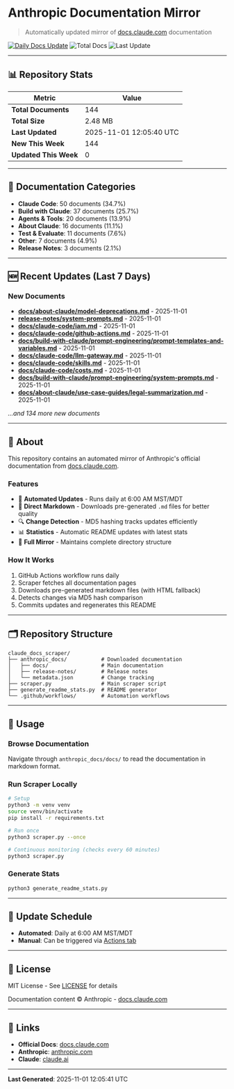 # Anthropic Documentation Mirror

> Automatically updated mirror of [docs.claude.com](https://docs.claude.com) documentation

[![Daily Docs Update](https://github.com/seanGSISG/claude_docs_scraper/actions/workflows/daily-scraper.yml/badge.svg)](https://github.com/seanGSISG/claude_docs_scraper/actions/workflows/daily-scraper.yml)
![Total Docs](https://img.shields.io/badge/total_docs-144-blue)
![Last Update](https://img.shields.io/badge/last_update-2025--11--01-green)

---

## 📊 Repository Stats

| Metric | Value |
|--------|-------|
| **Total Documents** | 144 |
| **Total Size** | 2.48 MB |
| **Last Updated** | 2025-11-01 12:05:40 UTC |
| **New This Week** | 144 |
| **Updated This Week** | 0 |

---

## 📂 Documentation Categories

- **Claude Code**: 50 documents (34.7%)
- **Build with Claude**: 37 documents (25.7%)
- **Agents & Tools**: 20 documents (13.9%)
- **About Claude**: 16 documents (11.1%)
- **Test & Evaluate**: 11 documents (7.6%)
- **Other**: 7 documents (4.9%)
- **Release Notes**: 3 documents (2.1%)

---

## 🆕 Recent Updates (Last 7 Days)

### New Documents

- **[docs/about-claude/model-deprecations.md](https://docs.claude.com/en/docs/about-claude/model-deprecations)** - 2025-11-01
- **[release-notes/system-prompts.md](https://docs.claude.com/en/release-notes/system-prompts)** - 2025-11-01
- **[docs/claude-code/iam.md](https://docs.claude.com/en/docs/claude-code/iam)** - 2025-11-01
- **[docs/claude-code/github-actions.md](https://docs.claude.com/en/docs/claude-code/github-actions)** - 2025-11-01
- **[docs/build-with-claude/prompt-engineering/prompt-templates-and-variables.md](https://docs.claude.com/en/docs/build-with-claude/prompt-engineering/prompt-templates-and-variables)** - 2025-11-01
- **[docs/claude-code/llm-gateway.md](https://docs.claude.com/en/docs/claude-code/llm-gateway)** - 2025-11-01
- **[docs/claude-code/skills.md](https://docs.claude.com/en/docs/claude-code/skills)** - 2025-11-01
- **[docs/claude-code/costs.md](https://docs.claude.com/en/docs/claude-code/costs)** - 2025-11-01
- **[docs/build-with-claude/prompt-engineering/system-prompts.md](https://docs.claude.com/en/docs/build-with-claude/prompt-engineering/system-prompts)** - 2025-11-01
- **[docs/about-claude/use-case-guides/legal-summarization.md](https://docs.claude.com/en/docs/about-claude/use-case-guides/legal-summarization)** - 2025-11-01

_...and 134 more new documents_


---

## 📖 About

This repository contains an automated mirror of Anthropic's official documentation from [docs.claude.com](https://docs.claude.com).

### Features

- 🤖 **Automated Updates** - Runs daily at 6:00 AM MST/MDT
- 📝 **Direct Markdown** - Downloads pre-generated `.md` files for better quality
- 🔍 **Change Detection** - MD5 hashing tracks updates efficiently
- 📊 **Statistics** - Automatic README updates with latest stats
- 🔄 **Full Mirror** - Maintains complete directory structure

### How It Works

1. GitHub Actions workflow runs daily
2. Scraper fetches all documentation pages
3. Downloads pre-generated markdown files (with HTML fallback)
4. Detects changes via MD5 hash comparison
5. Commits updates and regenerates this README

---

## 🗂️ Repository Structure

```
claude_docs_scraper/
├── anthropic_docs/           # Downloaded documentation
│   ├── docs/                 # Main documentation
│   ├── release-notes/        # Release notes
│   └── metadata.json         # Change tracking
├── scraper.py                # Main scraper script
├── generate_readme_stats.py  # README generator
└── .github/workflows/        # Automation workflows
```

---

## 🚀 Usage

### Browse Documentation

Navigate through `anthropic_docs/docs/` to read the documentation in markdown format.

### Run Scraper Locally

```bash
# Setup
python3 -m venv venv
source venv/bin/activate
pip install -r requirements.txt

# Run once
python3 scraper.py --once

# Continuous monitoring (checks every 60 minutes)
python3 scraper.py
```

### Generate Stats

```bash
python3 generate_readme_stats.py
```

---

## 📅 Update Schedule

- **Automated**: Daily at 6:00 AM MST/MDT
- **Manual**: Can be triggered via [Actions tab](https://github.com/seanGSISG/claude_docs_scraper/actions)

---

## 📜 License

MIT License - See [LICENSE](LICENSE) for details

Documentation content © Anthropic - [docs.claude.com](https://docs.claude.com)

---

## 🔗 Links

- **Official Docs**: [docs.claude.com](https://docs.claude.com)
- **Anthropic**: [anthropic.com](https://www.anthropic.com)
- **Claude**: [claude.ai](https://claude.ai)

---

**Last Generated**: 2025-11-01 12:05:41 UTC

